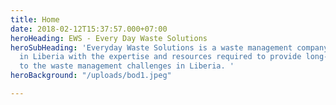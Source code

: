 ```yaml
---
title: Home
date: 2018-02-12T15:37:57.000+07:00
heroHeading: EWS - Every Day Waste Solutions
heroSubHeading: 'Everyday Waste Solutions is a waste management company operating
  in Liberia with the expertise and resources required to provide long-term solutions
  to the waste management challenges in Liberia. '
heroBackground: "/uploads/bod1.jpeg"

---
```

